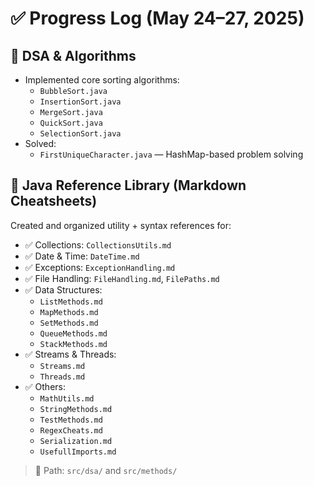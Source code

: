 # ✅ Progress Log (May 24–27, 2025)

## 🧠 DSA & Algorithms
- Implemented core sorting algorithms:
  - `BubbleSort.java`
  - `InsertionSort.java`
  - `MergeSort.java`
  - `QuickSort.java`
  - `SelectionSort.java`
- Solved:
  - `FirstUniqueCharacter.java` — HashMap-based problem solving

## 📘 Java Reference Library (Markdown Cheatsheets)
Created and organized utility + syntax references for:
- ✅ Collections: `CollectionsUtils.md`
- ✅ Date & Time: `DateTime.md`
- ✅ Exceptions: `ExceptionHandling.md`
- ✅ File Handling: `FileHandling.md`, `FilePaths.md`
- ✅ Data Structures:
  - `ListMethods.md`
  - `MapMethods.md`
  - `SetMethods.md`
  - `QueueMethods.md`
  - `StackMethods.md`
- ✅ Streams & Threads:
  - `Streams.md`
  - `Threads.md`
- ✅ Others:
  - `MathUtils.md`
  - `StringMethods.md`
  - `TestMethods.md`
  - `RegexCheats.md`
  - `Serialization.md`
  - `UsefullImports.md`

> 📁 Path: `src/dsa/` and `src/methods/`

